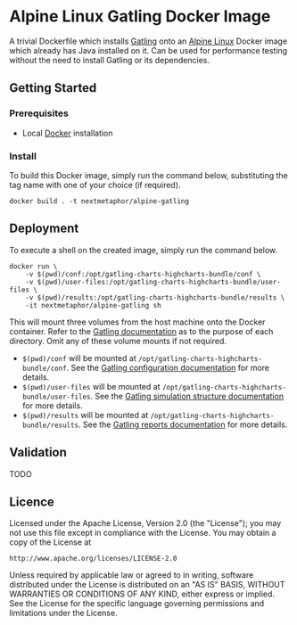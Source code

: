 # Alpine Linux Gatling Docker Image
A trivial Dockerfile which installs  [Gatling](http://gatling.io/) onto an [Alpine Linux](https://alpinelinux.org/) Docker image which already has Java installed on it. Can be used for performance testing without the need to install Gatling or its dependencies.

## Getting Started

### Prerequisites
* Local [Docker](https://www.docker.com/) installation

### Install
To build this Docker image, simply run the command below, substituting the tag name with one of your choice (if required).<br>
```
docker build . -t nextmetaphor/alpine-gatling
```

## Deployment
To execute a shell on the created image, simply run the command below.
```
docker run \
    -v $(pwd)/conf:/opt/gatling-charts-highcharts-bundle/conf \
    -v $(pwd)/user-files:/opt/gatling-charts-highcharts-bundle/user-files \
    -v $(pwd)/results:/opt/gatling-charts-highcharts-bundle/results \
    -it nextmetaphor/alpine-gatling sh
```

This will mount three volumes from the host machine onto the Docker container. Refer to the [Gatling documentation](http://gatling.io/docs/current/general/bundle_structure/) as to the purpose of each directory. Omit any of these volume mounts if not required.

* `$(pwd)/conf` will be mounted at `/opt/gatling-charts-highcharts-bundle/conf`. See the [Gatling configuration documentation](http://gatling.io/docs/current/general/configuration/) for more details.
* `$(pwd)/user-files` will be mounted at `/opt/gatling-charts-highcharts-bundle/user-files`. See the [Gatling simulation structure documentation](http://gatling.io/docs/current/general/simulation_structure/) for more details.
* `$(pwd)/results` will be mounted at `/opt/gatling-charts-highcharts-bundle/results`. See the [Gatling reports documentation](http://gatling.io/docs/current/general/reports/) for more details.

## Validation
TODO

## Licence ##
Licensed under the Apache License, Version 2.0 (the "License");
you may not use this file except in compliance with the License.
You may obtain a copy of the License at

    http://www.apache.org/licenses/LICENSE-2.0

Unless required by applicable law or agreed to in writing, software
distributed under the License is distributed on an "AS IS" BASIS,
WITHOUT WARRANTIES OR CONDITIONS OF ANY KIND, either express or implied.
See the License for the specific language governing permissions and
limitations under the License.